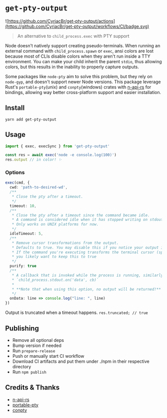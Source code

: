 # `get-pty-output`

![https://github.com/CyriacBr/get-pty-output/actions](https://github.com/CyriacBr/get-pty-output/workflows/CI/badge.svg)

> An alternative to `child_process.exec` with PTY support

Node doesn't natively support creating pseudo-terminals. When running an external command
with `child_process.spawn` or `exec`, ansi colors are lost because most of CLIs disable colors when they aren't run inside a TTY environment.
You can make your child inherit the parent `stdio`, thus allowing colors, but this results in the inability to properly capture outputs.

Some packages like `node-pty` aim to solve this problem, but they rely on `node-gyp`, and doesn't support newer Node versions.
This package leverage Rust's `portable-pty`(unix) and `conpty`(windows) crates with [n-api-rs](https://github.com/napi-rs/napi-rs) for bindings, allowing way better
cross-platform support and easier installation.

## Install

```
yarn add get-pty-output
```

## Usage

```ts
import { exec, execSync } from 'get-pty-output'

const res = await exec('node -e console.log(100)')
res.output // in color! ✨
```

### Options

```ts
exec(cmd, {
  cwd: 'path-to-desired-wd',
  /**
   * Close the pty after a timeout.
   */
  timeout: 10,
  /**
   * Close the pty after a timeout since the command became idle.
   * A command is considered idle when it has stopped writing on stdout.
   * Only works on UNIX platforms for now.
   */
  idleTimeout: 5,
  /**
   * Remove cursor transformations from the output.
   * Defaults to true. You may disable this if you notice your output is weirdly truncated.
   * If the command you're executing transforms the terminal cursor (spinners, progress bars, etc),
   * you likely want to keep this to true
   */
  purify: true
  /**
   * A callback that is invoked while the process is running, similarly to
   * `child_process.stdout.on('data', cb)`
   *
   * **Note that when using this option, no output will be returned!**
   */
  onData: line => console.log("line: ", line)
})
```
Output is truncated when a timeout happens. `res.truncated; // true`

## Publishing

- Remove all optional deps
- Bump version if needed
- Run `prepare-release`
- Push or manually start CI workflow
- Download CI artifacts and put them under ./npm in their respective directory
- Run `npm publish`

## Credits & Thanks

- [n-api-rs](https://github.com/napi-rs/napi-rs)
- [portable-pty](https://docs.rs/portable-pty/latest/portable_pty/)
- [conpty](https://github.com/zhiburt/conpty)
